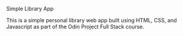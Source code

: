 Simple Library App

This is a simple personal library web app built using HTML, CSS, and Javascript as part of the Odin Project Full Stack course.
